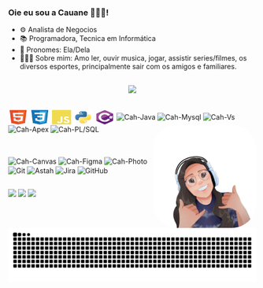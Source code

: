 ### Oie eu sou a Cauane 🙋🏼‍♀️!

- ⚙ Analista de Negocios
- 📚 Programadora, Tecnica em Informática
- 🤗 Pronomes: Ela/Dela
- 🙋🏼‍♀️ Sobre mim: Amo ler, ouvir musica, jogar, assistir series/filmes, os diversos esportes, principalmente sair com os amigos e familiares.
  
##

<div align="center">
  <a href="https://github.com/CauaneOliveira">
    
  <img height="150em" src="https://github-readme-stats.vercel.app/api/top-langs/?username=CauaneOliveira&layout=compact&theme=buefy&hide_border=true" /></a>
  
</div>
  
<div style="display: inline_block"><br>
  <img align="center" alt="Cah-HTML" height="30" width="40" src="https://raw.githubusercontent.com/devicons/devicon/master/icons/html5/html5-original.svg">
  <img align="center" alt="Cah-CSS" height="30" width="40" src="https://raw.githubusercontent.com/devicons/devicon/master/icons/css3/css3-original.svg">
  <img align="center" alt="Cah-Js" height="30" width="40" src="https://raw.githubusercontent.com/devicons/devicon/master/icons/javascript/javascript-plain.svg">
  <img align="center" alt="Cah-Python" height="30" width="40" src="https://raw.githubusercontent.com/devicons/devicon/master/icons/python/python-original.svg">
  <img align="center" alt="Cah-Csharp" height="30" width="40" src="https://raw.githubusercontent.com/devicons/devicon/master/icons/csharp/csharp-original.svg">
  <img align="center" alt="Cah-Java" height="30" width="40" src="https://cdn.jsdelivr.net/gh/devicons/devicon/icons/java/java-original.svg">
  <img align="center" alt="Cah-Mysql" height="30" width="40" src="https://cdn.jsdelivr.net/gh/devicons/devicon/icons/mysql/mysql-original.svg">
  <img align="center" alt="Cah-Vs" height="30" width="40" src="https://cdn.jsdelivr.net/gh/devicons/devicon/icons/visualstudio/visualstudio-plain.svg">
  <img align="center" alt="Cah-Apex" height="30" width="40" src="https://www.svgrepo.com/show/355152/oracle.svg">
  <img align="center" alt="Cah-PL/SQL" height="30" width="40" src="https://www.svgrepo.com/show/373980/plsql.svg">
  <img align="right" alt="Cah-pic" height="210" style="border-radius:50px;" src="https://github.com/CauaneOliveira/CauaneOliveira/blob/main/img/PANDIS_SEM_FUNDO.png">
</div>
  
  ##
  
<div style="display: inline_block"><br>
  <img align="center" alt="Cah-Canvas" height="30" width="40" src="https://cdn.jsdelivr.net/gh/devicons/devicon/icons/canva/canva-original.svg">
  <img align="center" alt="Cah-Figma" height="30" width="40" src="https://cdn.jsdelivr.net/gh/devicons/devicon/icons/figma/figma-original.svg">
  <img align="center" alt="Cah-Photo" height="30" width="40" src="https://cdn.jsdelivr.net/gh/devicons/devicon/icons/photoshop/photoshop-plain.svg">
  <img align="center" alt="Git" height="30" width="40" src="https://www.svgrepo.com/show/452210/git.svg">
  <img align="center" alt="Astah" height="30" width="40" src="https://www.svgrepo.com/show/196143/hierarchical-structure-diagram.svg">
  <img align="center" alt="Jira" height="30" width="40" src="https://www.svgrepo.com/show/353935/jira.svg">
  <img align="center" alt="GitHub" height="30" width="40" src="https://www.svgrepo.com/show/475654/github-color.svg">
</div>
  
  ##
 
<div> 
  <a href="https://instagram.com/cauaneooliveira" target="_blank"><img src="https://img.shields.io/badge/-Instagram-%23E4405F?style=for-the-badge&logo=instagram&logoColor=white" target="_blank"></a>
  <a href = "mailto:cauaneoliveira321@gmail.com"><img src="https://img.shields.io/badge/-Gmail-%23333?style=for-the-badge&logo=gmail&logoColor=white" target="_blank"></a>
  <a href="https://www.linkedin.com/in/cauanegoliveira" target="_blank"><img src="https://img.shields.io/badge/-LinkedIn-%230077B5?style=for-the-badge&logo=linkedin&logoColor=white" target="_blank"></a> 
</div>
<picture>
  <source media="(prefers-color-scheme: dark)" srcset="https://raw.githubusercontent.com/CauaneOliveira/CauaneOliveira/output/github-contribution-grid-snake-dark.svg">
  <source media="(prefers-color-scheme: light)" srcset="https://raw.githubusercontent.com/CauaneOliveira/CauaneOliveira/output/github-contribution-grid-snake.svg">
  <img alt="github contribution grid snake animation" src="https://raw.githubusercontent.com/CauaneOliveira/CauaneOliveira/output/github-contribution-grid-snake.svg">
</picture>
<br><br>
